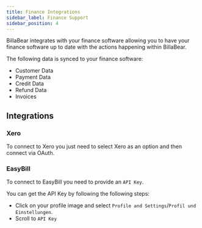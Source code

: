 ```yaml
---
title: Finance Integrations
sidebar_label: Finance Support
sidebar_position: 4
---
```

BillaBear integrates with your finance software allowing you to have your finance software up to date with the actions happening within BillaBear.

The following data is synced to your finance software:

* Customer Data
* Payment Data
* Credit Data
* Refund Data
* Invoices

## Integrations

### Xero

To connect to Xero you just need to select Xero as an option and then connect via OAuth.

### EasyBill

To connect to EasyBill you need to provide an `API Key`. 

You can get the API Key by following the following steps:

* Click on your profile image and select `Profile and Settings`/`Profil und Einstellungen`.
* Scroll to `API Key`